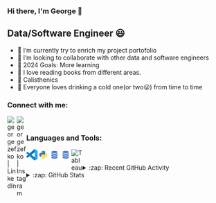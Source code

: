 ### Hi there, I'm George 👋

## Data/Software Engineer :smiley:

- 🌱 I’m currently try to enrich my project portofolio
- 👯 I’m looking to collaborate with other data and software engineers
- 🥅 2024 Goals: More learning
- 📖 I love reading books from different areas.
- 💪 Calisthenics
- 🍺 Everyone loves drinking a cold one(or two😜) from time to time


### Connect with me:


[<img align="left" alt="georgezefko | LinkedIn" width="22px" src="https://cdn.jsdelivr.net/npm/simple-icons@v3/icons/linkedin.svg" />][linkedin]
[<img align="left" alt="georgezefko | Instagram" width="22px" src="https://cdn.jsdelivr.net/npm/simple-icons@v3/icons/instagram.svg" />][instagram]


<br />

### Languages and Tools:

<img align="left" alt="Visual Studion Code" width="26px" src="https://raw.githubusercontent.com/github/explore/80688e429a7d4ef2fca1e82350fe8e3517d3494d/topics/visual-studio-code/visual-studio-code.png"/>
<img align="left" alt="Python" width="26px" src="https://raw.githubusercontent.com/github/explore/80688e429a7d4ef2fca1e82350fe8e3517d3494d/topics/python/python.png"/>
<img align="left" alt="SQL" width="26px" src="https://raw.githubusercontent.com/github/explore/80688e429a7d4ef2fca1e82350fe8e3517d3494d/topics/sql/sql.png"/>
<img align="left" alt="Typescript" width="26px" src="https://raw.githubusercontent.com/github/explore/80688e429a7d4ef2fca1e82350fe8e3517d3494d/topics/sql/sql.png"/>
<img align="left" alt="Tableau" width="26px"src="https://cdn.jsdelivr.net/npm/simple-icons@v3/icons/tableau.svg" />

<br />
<br />


<details>
  <summary>:zap: Recent GitHub Activity</summary>
  
<!--START_SECTION:activity-->

<!--END_SECTION:activity-->

</details>

<details>
  <summary>:zap: GitHub Stats</summary>

   <img align="left" alt="George Zefko GitHub Stats" src="https://github-readme-stats-seven-tawny.vercel.app/api?username=GeorgeZefko&show_icons=true&hide_border=true" />


</details>


[instagram]: https://instagram.com/georgezefko
[linkedin]: https://linkedin.com/in/georgioszefkilis

